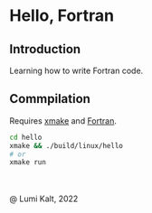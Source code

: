 # Hello, Fortran

## Introduction

Learning how to write Fortran code.

## Commpilation

Requires [xmake](https://xmake.io) and [Fortran](https://www.fortran.org/).

```bash
cd hello
xmake && ./build/linux/hello
# or
xmake run
```

\
\
@ Lumi Kalt, 2022
